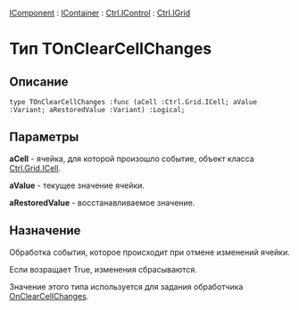 ﻿---
Link: Com.Ctrl.IGrid.@TOnClearCellChanges
---

[IComponent](topic:Com.Custom.ComClasses.IComponent.Default) :
[IContainer](topic:Com.Custom.ComClasses.IContainer.Default) :
[Ctrl.IControl](topic:Com.Custom.ComClasses.Ctrl.IControl.Default) :
[Ctrl.IGrid](Default)

# Тип TOnClearCellChanges

## Описание

    type TOnClearCellChanges :func (aCell :Ctrl.Grid.ICell; aValue :Variant; aRestoredValue :Variant) :Logical;

## Параметры

**aCell** - ячейка, для которой произошло событие, объект класса [Ctrl.Grid.ICell](topic:Com.Custom.ComClasses.Ctrl.Grid.ICell.Default).

**aValue** - текущее значение ячейки.

**aRestoredValue** - восстанавливаемое значение.

## Назначение

Обработка события, которое происходит при отмене изменений ячейки.

Если возращает True, изменения сбрасываются.

Значение этого типа используется для задания обработчика [OnClearCellChanges](OnClearCellChanges).


